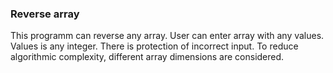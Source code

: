 ### Reverse array
This programm can reverse any array. User can enter array with any values. Values is any integer. 
There is protection of incorrect input. To reduce algorithmic complexity, different array dimensions are considered.
